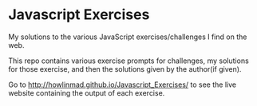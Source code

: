 # Javascript Exercises
My solutions to the various JavaScript exercises/challenges I find on the web. 

This repo contains various exercise prompts for challenges, my solutions for those exercise, and then the solutions given by the author(if given).

Go to http://howlinmad.github.io/Javascript_Exercises/ to see the live website containing the output of each exercise. 


